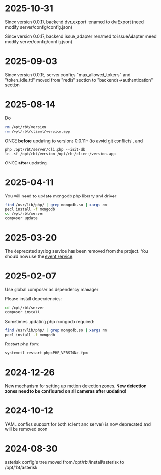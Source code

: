 # 2025-10-31

Since version 0.0.17, backend dvr_export renamed to  dvrExport (need modify server/config/config.json)

Since version 0.0.17, backend issue_adapter renamed to  issueAdapter (need modify server/config/config.json)

# 2025-09-03

Since version 0.0.15, server configs "max_allowed_tokens" and "token_idle_ttl" moved from "redis" section to "backends->authentication" section

# 2025-08-14

Do

```bash
rm /opt/rbt/version
rm /opt/rbt/client/version.app
```

ONCE **before** updating to versions 0.0.11+ (to avoid git conflicts),
and
```
php /opt/rbt/server/cli.php --init-db
ln -sf /opt/rbt/version /opt/rbt/client/version.app
```
ONCE **after** updating

# 2025-04-11

You will need to update mongodb php library and driver

```bash
find /usr/lib/php/ | grep mongodb.so | xargs rm
pecl install -f mongodb
cd /opt/rbt/server
composer update
```

# 2025-03-20

The deprecated syslog service has been removed from the project. You should now use
the [event service](install/11.event.md).

# 2025-02-07

Use global composer as dependency manager

Please install dependencies:

```bash
cd /opt/rbt/server
composer install
```

Sometimes updating php mongodb required:

```bash
find /usr/lib/php/ | grep mongodb.so | xargs rm
pecl install -f mongodb
```

Restart php-fpm:

```bash
systemctl restart php<PHP_VERSION>-fpm
```

# 2024-12-26

New mechanism for setting up motion detection zones. **New detection zones need to be configured on all cameras after
updating!**

# 2024-10-12

YAML configs support for both (client and server) is now deprecated and will be removed soon

# 2024-08-30

asterisk config's tree moved from /opt/rbt/install/asterisk to /opt/rbt/asterisk
